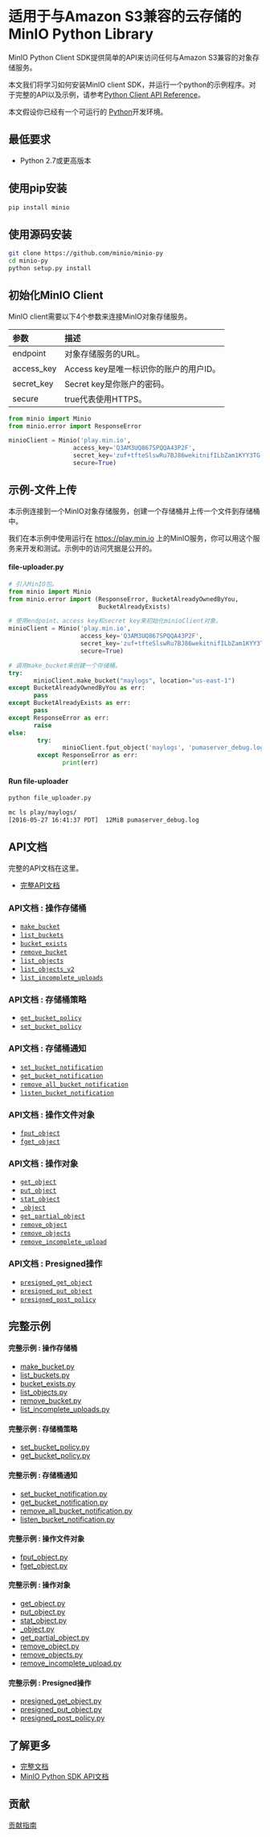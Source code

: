 # 适用于与Amazon S3兼容的云存储的MinIO Python Library

MinIO Python Client SDK提供简单的API来访问任何与Amazon S3兼容的对象存储服务。

本文我们将学习如何安装MinIO client SDK，并运行一个python的示例程序。对于完整的API以及示例，请参考[Python Client API Reference](http://docs.minio.org.cn/docs/master/python-client-api-reference)。

本文假设你已经有一个可运行的 [Python](https://www.python.org/downloads/)开发环境。

## 最低要求

- Python 2.7或更高版本

## 使用pip安装

```sh
pip install minio
```

## 使用源码安装

```sh
git clone https://github.com/minio/minio-py
cd minio-py
python setup.py install
```

## 初始化MinIO Client

MinIO client需要以下4个参数来连接MinIO对象存储服务。

| 参数       | 描述                                   |
| :--------- | :------------------------------------- |
| endpoint   | 对象存储服务的URL。                    |
| access_key | Access key是唯一标识你的账户的用户ID。 |
| secret_key | Secret key是你账户的密码。             |
| secure     | true代表使用HTTPS。                    |

```py
from minio import Minio
from minio.error import ResponseError

minioClient = Minio('play.min.io',
                  access_key='Q3AM3UQ867SPQQA43P2F',
                  secret_key='zuf+tfteSlswRu7BJ86wekitnifILbZam1KYY3TG',
                  secure=True)
```

## 示例-文件上传

本示例连接到一个MinIO对象存储服务，创建一个存储桶并上传一个文件到存储桶中。

我们在本示例中使用运行在 https://play.min.io 上的MinIO服务，你可以用这个服务来开发和测试。示例中的访问凭据是公开的。

#### file-uploader.py

```py
# 引入MinIO包。
from minio import Minio
from minio.error import (ResponseError, BucketAlreadyOwnedByYou,
                         BucketAlreadyExists)

# 使用endpoint、access key和secret key来初始化minioClient对象。
minioClient = Minio('play.min.io',
                    access_key='Q3AM3UQ867SPQQA43P2F',
                    secret_key='zuf+tfteSlswRu7BJ86wekitnifILbZam1KYY3TG',
                    secure=True)

# 调用make_bucket来创建一个存储桶。
try:
       minioClient.make_bucket("maylogs", location="us-east-1")
except BucketAlreadyOwnedByYou as err:
       pass
except BucketAlreadyExists as err:
       pass
except ResponseError as err:
       raise
else:
        try:
               minioClient.fput_object('maylogs', 'pumaserver_debug.log', '/tmp/pumaserver_debug.log')
        except ResponseError as err:
               print(err)
```

#### Run file-uploader

```bash
python file_uploader.py

mc ls play/maylogs/
[2016-05-27 16:41:37 PDT]  12MiB pumaserver_debug.log
```

## API文档

完整的API文档在这里。

- [完整API文档](http://docs.minio.org.cn/docs/master/python-client-api-reference)

### API文档 : 操作存储桶

- [`make_bucket`](http://docs.minio.org.cn/docs/master/python-client-api-reference#make_bucket)
- [`list_buckets`](http://docs.minio.org.cn/docs/master/python-client-api-reference#list_buckets)
- [`bucket_exists`](http://docs.minio.org.cn/docs/master/python-client-api-reference#bucket_exists)
- [`remove_bucket`](http://docs.minio.org.cn/docs/master/python-client-api-reference#remove_bucket)
- [`list_objects`](http://docs.minio.org.cn/docs/master/python-client-api-reference#list_objects)
- [`list_objects_v2`](http://docs.minio.org.cn/docs/master/python-client-api-reference#list_objects_v2)
- [`list_incomplete_uploads`](http://docs.minio.org.cn/docs/master/python-client-api-reference#list_incomplete_uploads)

### API文档 : 存储桶策略

- [`get_bucket_policy`](http://docs.minio.org.cn/docs/master/python-client-api-reference#get_bucket_policy)
- [`set_bucket_policy`](http://docs.minio.org.cn/docs/master/python-client-api-reference#set_bucket_policy)

### API文档 : 存储桶通知

- [`set_bucket_notification`](http://docs.minio.org.cn/docs/master/python-client-api-reference#set_bucket_notification)
- [`get_bucket_notification`](http://docs.minio.org.cn/docs/master/python-client-api-reference#get_bucket_notification)
- [`remove_all_bucket_notification`](http://docs.minio.org.cn/docs/master/python-client-api-reference#remove_all_bucket_notification)
- [`listen_bucket_notification`](http://docs.minio.org.cn/docs/master/python-client-api-reference#listen_bucket_notification)

### API文档 : 操作文件对象

- [`fput_object`](http://docs.minio.org.cn/docs/master/python-client-api-reference#fput_object)
- [`fget_object`](http://docs.minio.org.cn/docs/master/python-client-api-reference#fget_object)

### API文档 : 操作对象

- [`get_object`](http://docs.minio.org.cn/docs/master/python-client-api-reference#get_object)
- [`put_object`](http://docs.minio.org.cn/docs/master/python-client-api-reference#put_object)
- [`stat_object`](http://docs.minio.org.cn/docs/master/python-client-api-reference#stat_object)
- [`_object`](http://docs.minio.org.cn/docs/master/python-client-api-reference#_object)
- [`get_partial_object`](http://docs.minio.org.cn/docs/master/python-client-api-reference#get_partial_object)
- [`remove_object`](http://docs.minio.org.cn/docs/master/python-client-api-reference#remove_object)
- [`remove_objects`](http://docs.minio.org.cn/docs/master/python-client-api-reference#remove_objects)
- [`remove_incomplete_upload`](http://docs.minio.org.cn/docs/master/python-client-api-reference#remove_incomplete_upload)

### API文档 : Presigned操作

- [`presigned_get_object`](http://docs.minio.org.cn/docs/master/python-client-api-reference#presigned_get_object)
- [`presigned_put_object`](http://docs.minio.org.cn/docs/master/python-client-api-reference#presigned_put_object)
- [`presigned_post_policy`](http://docs.minio.org.cn/docs/master/python-client-api-reference#presigned_post_policy)

## 完整示例

#### 完整示例 : 操作存储桶

- [make_bucket.py](https://github.com/minio/minio-py/blob/master/examples/make_bucket.py)
- [list_buckets.py](https://github.com/minio/minio-py/blob/master/examples/list_buckets.py)
- [bucket_exists.py](https://github.com/minio/minio-py/blob/master/examples/bucket_exists.py)
- [list_objects.py](https://github.com/minio/minio-py/blob/master/examples/list_objects.py)
- [remove_bucket.py](https://github.com/minio/minio-py/blob/master/examples/remove_bucket.py)
- [list_incomplete_uploads.py](https://github.com/minio/minio-py/blob/master/examples/list_incomplete_uploads.py)

#### 完整示例 : 存储桶策略

- [set_bucket_policy.py](https://github.com/minio/minio-py/blob/master/examples/set_bucket_policy.py)
- [get_bucket_policy.py](https://github.com/minio/minio-py/blob/master/examples/get_bucket_policy.py)

#### 完整示例 : 存储桶通知

- [set_bucket_notification.py](https://github.com/minio/minio-py/blob/master/examples/set_bucket_notification.py)
- [get_bucket_notification.py](https://github.com/minio/minio-py/blob/master/examples/get_bucket_notification.py)
- [remove_all_bucket_notification.py](https://github.com/minio/minio-py/blob/master/examples/remove_all_bucket_notification.py)
- [listen_bucket_notification.py](https://github.com/minio/minio-py/blob/master/examples/listen_notification.py)

#### 完整示例 : 操作文件对象

- [fput_object.py](https://github.com/minio/minio-py/blob/master/examples/fput_object.py)
- [fget_object.py](https://github.com/minio/minio-py/blob/master/examples/fget_object.py)

#### 完整示例 : 操作对象

- [get_object.py](https://github.com/minio/minio-py/blob/master/examples/get_object.py)
- [put_object.py](https://github.com/minio/minio-py/blob/master/examples/put_object.py)
- [stat_object.py](https://github.com/minio/minio-py/blob/master/examples/stat_object.py)
- [_object.py](https://github.com/minio/minio-py/blob/master/examples/_object.py)
- [get_partial_object.py](https://github.com/minio/minio-py/blob/master/examples/get_partial_object.py)
- [remove_object.py](https://github.com/minio/minio-py/blob/master/examples/remove_object.py)
- [remove_objects.py](https://github.com/minio/minio-py/blob/master/examples/remove_objects.py)
- [remove_incomplete_upload.py](https://github.com/minio/minio-py/blob/master/examples/remove_incomplete_upload.py)

#### 完整示例 : Presigned操作

- [presigned_get_object.py](https://github.com/minio/minio-py/blob/master/examples/presigned_get_object.py)
- [presigned_put_object.py](https://github.com/minio/minio-py/blob/master/examples/presigned_put_object.py)
- [presigned_post_policy.py](https://github.com/minio/minio-py/blob/master/examples/presigned_post_policy.py)

## 了解更多

- [完整文档](http://docs.minio.org.cn)
- [MinIO Python SDK API文档](http://docs.minio.org.cn/docs/master/python-client-api-reference)

## 贡献

[贡献指南](https://github.com/minio/minio-py/blob/master/docs/zh_CN/CONTRIBUTING.md)

